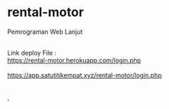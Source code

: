 # rental-motor
Pemrograman Web Lanjut

<br/> Link deploy File :
<br/> https://rental-motor.herokuapp.com/login.php
<br/>
<br/> https://app.satutitikempat.xyz/rental-motor/login.php
<br/>
<br/>
<br/>,

